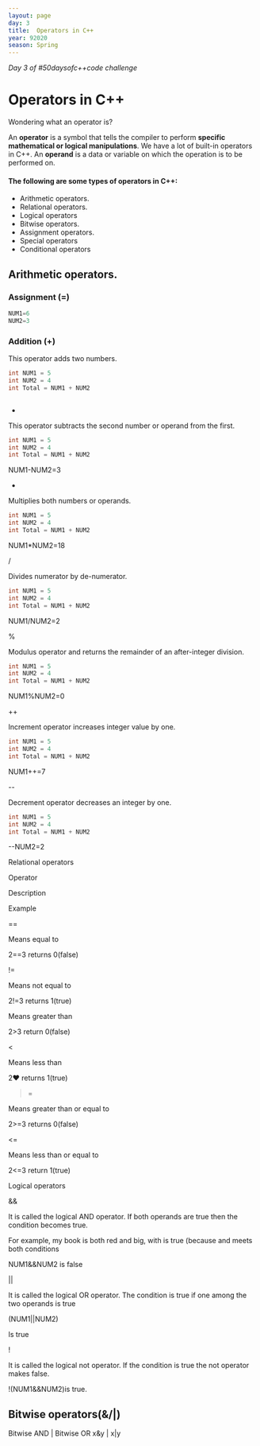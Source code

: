 ```yaml
---
layout: page
day: 3
title:  Operators in C++
year: 92020
season: Spring
---
```

*Day 3 of \#50daysofc++code challenge*

# Operators in C++

Wondering what an operator is?

An **operator** is a symbol that tells the compiler to perform **specific mathematical or logical manipulations**. We have a lot of built-in operators in C++.
An **operand** is a data or variable on which the operation is to be performed on.

#### The following are some types of operators in C++:

- Arithmetic operators.
- Relational operators.
- Logical operators
- Bitwise operators.
- Assignment operators.
- Special operators
- Conditional operators

## Arithmetic operators.
### Assignment (=)
```cpp
NUM1=6
NUM2=3
```


### Addition (+)
This operator adds two numbers.
```cpp
int NUM1 = 5
int NUM2 = 4
int Total = NUM1 + NUM2  
```


```cpp

```
-

This operator subtracts the second number or operand from the first.
```cpp
int NUM1 = 5
int NUM2 = 4
int Total = NUM1 + NUM2  
```

NUM1-NUM2=3

*

Multiplies both numbers or operands.
```cpp
int NUM1 = 5
int NUM2 = 4
int Total = NUM1 + NUM2  
```

NUM1*NUM2=18

/

Divides numerator by de-numerator.
```cpp
int NUM1 = 5
int NUM2 = 4
int Total = NUM1 + NUM2  
```

NUM1/NUM2=2

%

Modulus operator and returns the remainder of an after-integer division.
```cpp
int NUM1 = 5
int NUM2 = 4
int Total = NUM1 + NUM2  
```

NUM1%NUM2=0

++

Increment operator increases integer value by one.
```cpp
int NUM1 = 5
int NUM2 = 4
int Total = NUM1 + NUM2  
```

NUM1++=7

--

Decrement operator decreases an integer by one.
```cpp
int NUM1 = 5
int NUM2 = 4
int Total = NUM1 + NUM2  
```

--NUM2=2

Relational operators

Operator

Description

Example

==

Means equal to

2==3 returns 0(false)

!=

Means not equal to

2!=3 returns 1(true)

>

Means greater than

2>3 return 0(false)

<

Means less than

2♥ returns 1(true)

>=

Means greater than or equal to

2>=3 returns 0(false)

<=

Means less than or equal to

2<=3 return 1(true)

Logical operators

&&

It is called the logical AND operator. If both operands are true then the condition becomes true.

For example, my book is both red and big, with is true (because and meets both conditions

NUM1&&NUM2 is false

||

It is called the logical OR operator. The condition is true if one among the two operands is true

(NUM1||NUM2)

Is true

!

It is called the logical not operator. If the condition is true the not operator makes false.

!(NUM1&&NUM2)is true.

## Bitwise operators(&/\|)

Bitwise AND | Bitwise OR
x&y | x\|y
